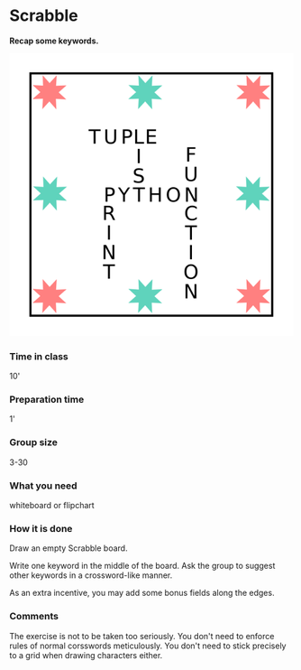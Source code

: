 
# Scrabble

**Recap some keywords.**

![Scrabble](images/scrabble.png)

### Time in class
10'

### Preparation time
1'

### Group size
3-30

### What you need
whiteboard or flipchart

### How it is done
Draw an empty Scrabble board.

Write one keyword in the middle of the board. Ask the group to suggest other keywords in a crossword-like manner.

As an extra incentive, you may add some bonus fields along the edges.

### Comments

The exercise is not to be taken too seriously. You don't need to enforce rules of normal corsswords meticulously. You don't need to stick precisely to a grid when drawing characters either.
